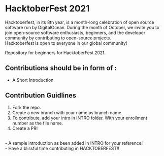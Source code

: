 # HacktoberFest 2021
Hacktoberfest, in its 8th year, is a month-long celebration of open source software run by DigitalOcean. During the month of October, we invite you to join open-source software enthusiasts, beginners, and the developer community by contributing to open-source projects.
<br>
Hacktoberfest is open to everyone in our global community!

Repository for beginners for HacktoberFest 2021.

## Contributions should be in form of :
- A Short Introduction 

## Contribution Guidlines
1. Fork the repo. <br>
2. Create a new branch with your name as branch name. <br>
3. To contribute, add your intro in INTRO folder. With your enrollment number as the file name. <br>
4. Create a PR!
<br>
- A sample introduction as been added in INTRO for your reference!
<br>
- Have a blissful time contributing in HACKTOBERFEST!! 
